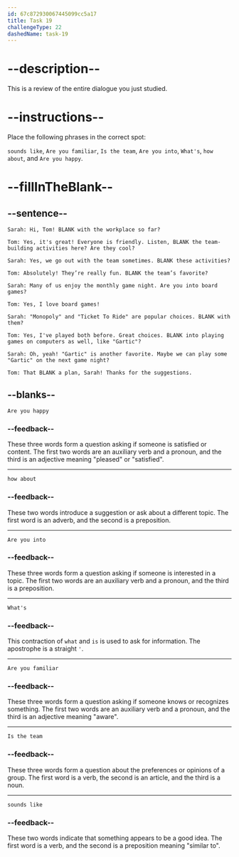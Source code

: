 ```yaml
---
id: 67c872930067445099cc5a17
title: Task 19
challengeType: 22
dashedName: task-19
---
```

<!-- REVIEW -->

# --description--

This is a review of the entire dialogue you just studied.

# --instructions--

Place the following phrases in the correct spot:

`sounds like`, `Are you familiar`, `Is the team`, `Are you into`, `What's`, `how about`, and `Are you happy`.

# --fillInTheBlank--

## --sentence--

`Sarah: Hi, Tom! BLANK with the workplace so far?`  

`Tom: Yes, it's great! Everyone is friendly. Listen, BLANK the team-building activities here? Are they cool?`  

`Sarah: Yes, we go out with the team sometimes. BLANK these activities?`  

`Tom: Absolutely! They’re really fun. BLANK the team’s favorite?`  

`Sarah: Many of us enjoy the monthly game night. Are you into board games?`  

`Tom: Yes, I love board games!`  

`Sarah: "Monopoly" and "Ticket To Ride" are popular choices. BLANK with them?`  

`Tom: Yes, I've played both before. Great choices. BLANK into playing games on computers as well, like "Gartic"?`  

`Sarah: Oh, yeah! "Gartic" is another favorite. Maybe we can play some "Gartic" on the next game night?`  

`Tom: That BLANK a plan, Sarah! Thanks for the suggestions.`  

## --blanks--

`Are you happy`  

### --feedback--  

These three words form a question asking if someone is satisfied or content. The first two words are an auxiliary verb and a pronoun, and the third is an adjective meaning "pleased" or "satisfied".  

---  

`how about`  

### --feedback--  

These two words introduce a suggestion or ask about a different topic. The first word is an adverb, and the second is a preposition.  

---  

`Are you into`  

### --feedback--  

These three words form a question asking if someone is interested in a topic. The first two words are an auxiliary verb and a pronoun, and the third is a preposition.  

---  

`What's`  

### --feedback--  

This contraction of `what` and `is` is used to ask for information. The apostrophe is a straight `'`.  

---  

`Are you familiar`  

### --feedback--  

These three words form a question asking if someone knows or recognizes something. The first two words are an auxiliary verb and a pronoun, and the third is an adjective meaning "aware".  

---  

`Is the team`  

### --feedback--  

These three words form a question about the preferences or opinions of a group. The first word is a verb, the second is an article, and the third is a noun.  

---  

`sounds like`  

### --feedback--  

These two words indicate that something appears to be a good idea. The first word is a verb, and the second is a preposition meaning "similar to".  
